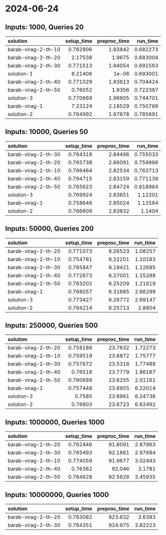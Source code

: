 # 2024-06-24

## Inputs: 1000, Queries 20

| solution            |   setup_time |   preproc_time |   run_time |
|:--------------------|-------------:|---------------:|-----------:|
| barab-virag-2-th-10 |     0.762906 |        1.93842 |   0.682273 |
| barab-virag-2-th-20 |     2.17538  |        1.9675  |   0.683004 |
| barab-virag-2-th-30 |     0.771513 |        1.94054 |   0.691563 |
| solution-1          |     8.21406  |        1e-06   |   0.693001 |
| barab-virag-2-th-40 |     0.771029 |        1.93613 |   0.704424 |
| barab-virag-2-th-50 |     0.76052  |        1.9356  |   0.722387 |
| solution-3          |     0.770669 |        1.96905 |   0.744701 |
| barab-virag-1       |     7.23124  |        2.18529 |   0.750769 |
| solution-2          |     0.764992 |        1.97678 |   0.785891 |

## Inputs: 10000, Queries 50

| solution            |   setup_time |   preproc_time |   run_time |
|:--------------------|-------------:|---------------:|-----------:|
| barab-virag-2-th-30 |     0.764318 |        2.84496 |   0.755033 |
| barab-virag-2-th-20 |     0.765738 |        2.86091 |   0.759966 |
| barab-virag-2-th-10 |     0.766464 |        2.82534 |   0.763713 |
| barab-virag-2-th-40 |     0.794715 |        2.83159 |   0.771139 |
| barab-virag-2-th-50 |     0.765623 |        2.84724 |   0.818964 |
| solution-3          |     0.769924 |        2.83651 |   1.12201  |
| barab-virag-1       |     0.758648 |        2.85024 |   1.12584  |
| solution-2          |     0.766609 |        2.83932 |   1.1404   |

## Inputs: 50000, Queries 200

| solution            |   setup_time |   preproc_time |   run_time |
|:--------------------|-------------:|---------------:|-----------:|
| barab-virag-2-th-20 |     0.771073 |        6.26523 |    1.08257 |
| barab-virag-2-th-10 |     0.754781 |        6.22201 |    1.10183 |
| barab-virag-2-th-30 |     0.765847 |        6.19421 |    1.12685 |
| barab-virag-2-th-40 |     0.772673 |        6.27001 |    1.15288 |
| barab-virag-2-th-50 |     0.763202 |        6.25209 |    1.21619 |
| barab-virag-1       |     0.768057 |        6.31685 |    2.66299 |
| solution-3          |     0.773427 |        6.26772 |    2.69147 |
| solution-2          |     0.764214 |        6.25713 |    2.8804  |

## Inputs: 250000, Queries 500

| solution            |   setup_time |   preproc_time |   run_time |
|:--------------------|-------------:|---------------:|-----------:|
| barab-virag-2-th-20 |     0.758188 |        23.7632 |    1.72273 |
| barab-virag-2-th-10 |     0.759519 |        23.6872 |    1.75777 |
| barab-virag-2-th-30 |     0.757672 |        23.5318 |    1.77488 |
| barab-virag-2-th-40 |     0.76518  |        23.7779 |    1.86167 |
| barab-virag-2-th-50 |     0.760689 |        23.6255 |    2.01161 |
| barab-virag-1       |     0.757448 |        23.6955 |    6.22014 |
| solution-3          |     0.7585   |        23.6961 |    6.24736 |
| solution-2          |     0.76603  |        23.6723 |    6.62492 |

## Inputs: 1000000, Queries 1000

| solution            |   setup_time |   preproc_time |   run_time |
|:--------------------|-------------:|---------------:|-----------:|
| barab-virag-2-th-20 |     0.762446 |        91.6091 |    2.87963 |
| barab-virag-2-th-30 |     0.765493 |        92.1861 |    2.97684 |
| barab-virag-2-th-10 |     0.774059 |        91.9677 |    3.02443 |
| barab-virag-2-th-40 |     0.76362  |        92.046  |    3.1781  |
| barab-virag-2-th-50 |     0.764628 |        92.5626 |    3.45935 |

## Inputs: 10000000, Queries 1000

| solution            |   setup_time |   preproc_time |   run_time |
|:--------------------|-------------:|---------------:|-----------:|
| barab-virag-2-th-20 |     0.763082 |        923.632 |    3.6383  |
| barab-virag-2-th-30 |     0.764351 |        924.975 |    3.82223 |